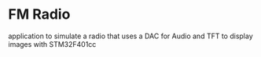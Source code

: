 # FM Radio
application to simulate a radio that uses a DAC for Audio and TFT to display images with STM32F401cc

